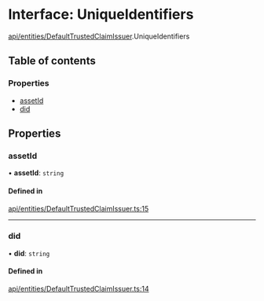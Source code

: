 # Interface: UniqueIdentifiers

[api/entities/DefaultTrustedClaimIssuer](../wiki/api.entities.DefaultTrustedClaimIssuer).UniqueIdentifiers

## Table of contents

### Properties

- [assetId](../wiki/api.entities.DefaultTrustedClaimIssuer.UniqueIdentifiers#assetid)
- [did](../wiki/api.entities.DefaultTrustedClaimIssuer.UniqueIdentifiers#did)

## Properties

### assetId

• **assetId**: `string`

#### Defined in

[api/entities/DefaultTrustedClaimIssuer.ts:15](https://github.com/PolymeshAssociation/polymesh-sdk/blob/f8a937f04/src/api/entities/DefaultTrustedClaimIssuer.ts#L15)

___

### did

• **did**: `string`

#### Defined in

[api/entities/DefaultTrustedClaimIssuer.ts:14](https://github.com/PolymeshAssociation/polymesh-sdk/blob/f8a937f04/src/api/entities/DefaultTrustedClaimIssuer.ts#L14)
